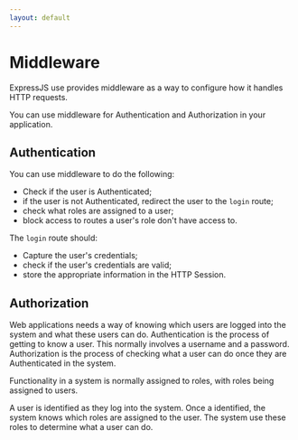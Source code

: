 ```yaml
---
layout: default
---
```


# Middleware

ExpressJS use provides middleware as a way to configure how it handles HTTP requests.

You can use middleware for Authentication and Authorization in your application.

## Authentication

You can use middleware to do the following:

* Check if the user is Authenticated;
* if the user is not Authenticated, redirect the user to the `login` route;
* check what roles are assigned to a user;
* block access to routes a user's role don't have access to.

The `login` route should:

* Capture the user's credentials;
* check if the user's credentials are valid;
* store the appropriate information in the HTTP Session.

## Authorization

Web applications needs a way of knowing which users are logged into the system and what these users can do. Authentication is the process of getting to know a user. This normally involves a username and a password. Authorization is the process of checking what a user can do once they are Authenticated in the system.

Functionality in a system is normally assigned to roles, with roles being assigned to users.

A user is identified as they log into the system. Once a identified, the system knows which roles are assigned to the user. The system use these roles to determine what a user can do.
